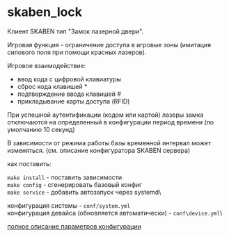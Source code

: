 # skaben_lock

Клиент SKABEN тип "Замок лазерной двери".

Игровая функция - ограничение доступа в игровые зоны (имитация силового поля при помощи красных лазеров).

Игровое взаимодействие:

- ввод кода с цифровой клавиатуры
- сброс кода клавишей *
- подтверждение ввода клавишей #
- прикладывание карты доступа (RFID)

При успешной аутентификации (кодом или картой) лазеры замка отключаются на
определенный в конфигурации период времени (по умолчанию 10 секунд)

В зависимости от режима работы базы временной интервал может изменяться. (cм.
описание конфигуратора SKABEN сервера)

как поставить:

`make install` - поставить зависимости\
`make config` - сгенерировать базовый конфиг\
`make service` - добавить автозапуск через systemd\

конфигурация системы - `conf/system.yml`\
конфигурация девайса (обновляется автоматически) - `conf\device.yml`\


[полное описание параметров конфигурации](https://github.com/skaben/device_boilerplate)